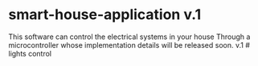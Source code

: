 # smart-house-application v.1
This software can control the electrical systems in your house Through a microcontroller whose implementation details will be released soon.
v.1 # lights control
